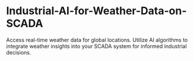 # Industrial-AI-for-Weather-Data-on-SCADA
Access real-time weather data for global locations. Utilize AI algorithms to integrate weather insights into your SCADA system for informed industrial decisions.
